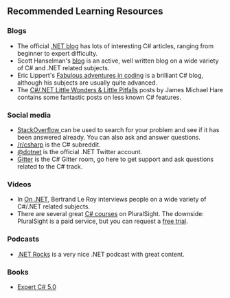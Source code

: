 ## Recommended Learning Resources

### Blogs

- The official [.NET blog](https://blogs.msdn.microsoft.com/dotnet/) has lots of interesting C# articles, ranging from beginner to expert difficulty.
- Scott Hanselman's [blog](http://www.hanselman.com/blog/) is an active, well written blog on a wide variety of C# and .NET related subjects.
- Eric Lippert's [Fabulous adventures in coding](https://ericlippert.com/) is a brilliant C# blog, although his subjects are usually quite advanced.
- The [C#/.NET Little Wonders & Little Pitfalls](http://geekswithblogs.net/BlackRabbitCoder/archive/2015/04/02/c.net-little-wonders-amp-little-pitfalls-the-complete-collection.aspx) posts by James Michael Hare contains some fantastic posts on less known C# features.

### Social media

- [StackOverflow ](http://stackoverflow.com/questions/tagged/c%23) can be used to search for your problem and see if it has been answered already. You can also ask and answer questions.
- [/r/csharp](https://www.reddit.com/r/csharp) is the C# subreddit.
- [@dotnet](https://twitter.com/DotNet) is the official .NET Twitter account.
- [Gitter](https://gitter.im/exercism/xcsharp) is the C# Gitter room, go here to get support and ask questions related to the C# track.

### Videos

- In [On .NET](https://www.youtube.com/watch?v=GpLU0UdcGic&list=PL4Sf58qFxdyQuzB1mH5kln_otKpsIuoCO), Bertrand Le Roy interviews people on a wide variety of C#/.NET related subjects.
- There are several great [C# courses](https://www.pluralsight.com/search?q=*&categories=course&roles=software-development%7C&subjects=c%23) on PluralSight. The downside: PluralSight is a paid service, but you can request a [free trial](https://www.pluralsight.com/pricing).

### Podcasts

- [.NET Rocks](https://www.dotnetrocks.com/) is a very nice .NET podcast with great content.

### Books

- [Expert C# 5.0](http://www.apress.com/us/book/9781430248606)
